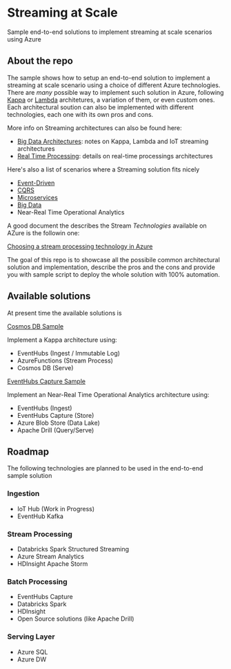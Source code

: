 # Streaming at Scale
Sample end-to-end solutions to implement streaming at scale scenarios using Azure

## About the repo
The sample shows how to setup an end-to-end solution to implement a streaming at scale scenario using a choice of different Azure technologies. There are *many* possible way to implement such solution in Azure, following [Kappa](https://milinda.pathirage.org/kappa-architecture.com/) or [Lambda](http://lambda-architecture.net/) architetures, a variation of them, or even custom ones. Each architectural soution can also be implemented with different technologies, each one with its own pros and cons. 

More info on Streaming architectures can also be found here:

- [Big Data Architectures](https://docs.microsoft.com/en-us/azure/architecture/data-guide/big-data): notes on Kappa, Lambda and IoT streaming architectures
- [Real Time Processing](https://docs.microsoft.com/en-us/azure/architecture/data-guide/big-data/real-time-processing): details on real-time processings architectures

Here's also a list of scenarios where a Streaming solution fits nicely

- [Event-Driven](https://docs.microsoft.com/en-us/azure/architecture/guide/architecture-styles/event-driven)
- [CQRS](https://docs.microsoft.com/en-us/azure/architecture/guide/architecture-styles/cqrs)
- [Microservices](https://docs.microsoft.com/en-us/azure/architecture/guide/architecture-styles/microservices)
- [Big Data](https://docs.microsoft.com/en-us/azure/architecture/guide/architecture-styles/big-data)
- Near-Real Time Operational Analytics

A good document the describes the Stream *Technologies* available on AZure is the followin one:

[Choosing a stream processing technology in Azure](https://docs.microsoft.com/en-us/azure/architecture/data-guide/technology-choices/stream-processing)


The goal of this repo is to showcase all the possibile common architectural solution and implementation, describe the pros and the cons and provide you with sample script to deploy the whole solution with 100% automation.

## Available solutions
At present time the available solutions is

[Cosmos DB Sample](cosmos-db) 

Implement a Kappa architecture using:
- EventHubs (Ingest / Immutable Log)
- AzureFunctions (Stream Process)
- Cosmos DB (Serve)

[EventHubs Capture Sample](event-hubs-capture) 

Implement an Near-Real Time Operational Analytics architecture using:
- EventHubs (Ingest)
- EventHubs Capture (Store)
- Azure Blob Store (Data Lake)
- Apache Drill (Query/Serve)

## Roadmap

The following technologies are planned to be used in the end-to-end sample solution

### Ingestion
- IoT Hub (Work in Progress)
- EventHub Kafka

### Stream Processing
- Databricks Spark Structured Streaming
- Azure Stream Analytics
- HDInsight Apache Storm

### Batch Processing
- EventHubs Capture
- Databricks Spark
- HDInsight
- Open Source solutions (like Apache Drill)

### Serving Layer
- Azure SQL
- Azure DW



